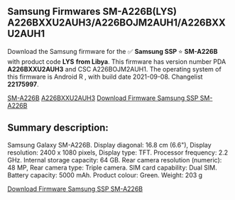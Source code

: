 <h2>Samsung Firmwares SM-A226B(LYS) A226BXXU2AUH3/A226BOJM2AUH1/A226BXXU2AUH1</h2>
Download the Samsung firmware for the ✅ <strong>Samsung SSP </strong> ⭐ <strong>SM-A226B</strong> with product code <strong>LYS</strong> <strong> from Libya</strong>. This firmware has version number PDA <strong>A226BXXU2AUH3</strong> and CSC A226BOJM2AUH1. The operating system of this firmware is Android R , with build date 2021-09-08. Changelist <strong>22175997</strong>.


[SM-A226B](https://samfirm.shop/samsung/model/SM-A226B)
[A226BXXU2AUH3](https://samfirm.shop/samsung/pda/A226BXXU2AUH3)
[Download Firmware Samsung SSP SM-A226B](https://samfirm.shop/samsung/firmware/453780)
<h2>Summary description:</h2>
<p>Samsung Galaxy SM-A226B. Display diagonal: 16.8 cm (6.6"), Display resolution: 2400 x 1080 pixels, Display type: TFT. Processor frequency: 2.2 GHz. Internal storage capacity: 64 GB. Rear camera resolution (numeric): 48 MP, Rear camera type: Triple camera. SIM card capability: Dual SIM. Battery capacity: 5000 mAh. Product colour: Green. Weight: 203 g</p>


[Download Firmware Samsung SSP SM-A226B](https://samfirm.shop/samsung/firmware/453780)
